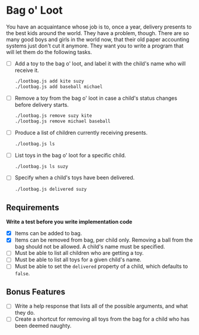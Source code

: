 # Bag o' Loot

You have an acquaintance whose job is to, once a year, delivery presents to the best kids around the world. They have a problem, though. There are so many good boys and girls in the world now, that their old paper accounting systems just don't cut it anymore. They want you to write a program that will let them do the following tasks.

- [ ] Add a toy to the bag o' loot, and label it with the child's name who will receive it.

    ```bash
    ./lootbag.js add kite suzy
    ./lootbag.js add baseball michael
    ```

- [ ] Remove a toy from the bag o' loot in case a child's status changes before delivery starts.

    ```bash
    ./lootbag.js remove suzy kite
    ./lootbag.js remove michael baseball
    ```

- [ ] Produce a list of children currently receiving presents.

    ```bash
    ./lootbag.js ls
    ```

- [ ] List toys in the bag o' loot for a specific child.

    ```bash
    ./lootbag.js ls suzy
    ```

- [ ] Specify when a child's toys have been delivered.

    ```bash
    ./lootbag.js delivered suzy
    ```

## Requirements

**Write a test before you write implementation code**

- [x] Items can be added to bag.
- [x] Items can be removed from bag, per child only. Removing a ball from the bag should not be allowed. A child's name must be specified.
- [ ] Must be able to list all children who are getting a toy.
- [ ] Must be able to list all toys for a given child's name.
- [ ] Must be able to set the `delivered` property of a child, which defaults to `false`.

## Bonus Features

- [ ] Write a help response that lists all of the possible arguments, and what they do.
- [ ] Create a shortcut for removing all toys from the bag for a child who has been deemed naughty.